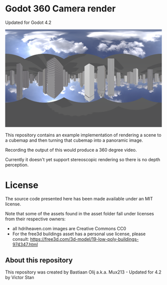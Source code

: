 Godot 360 Camera render
=======================
Updated for Godot 4.2

![Screenshot](screenshot.png)

This repository contains an example implementation of rendering a scene to a cubemap and then turning that cubemap into a panoramic image.

Recording the output of this would produce a 360 degree video.

Currently it doesn't yet support stereoscopic rendering so there is no depth perception.

License
=======
The source code presented here has been made available under an MIT license.

Note that some of the assets found in the asset folder fall under licenses from their respective owners:
- all hdriheaven.com images are Creative Commons CC0
- For the free3d buildings asset has a personal use license, please consult: https://free3d.com/3d-model/19-low-poly-buildings-974347.html

About this repository
---------------------
This repository was created by Bastiaan Olij a.k.a. Mux213 - Updated for 4.2 by Victor Stan
